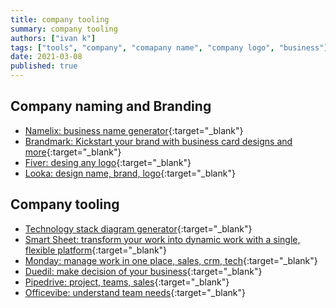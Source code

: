 ```yaml
---
title: company tooling
summary: company tooling
authors: ["ivan k"]
tags: ["tools", "company", "comapany name", "company logo", "business"]
date: 2021-03-08
published: true
---
```


## Company naming and Branding

- [Namelix: business name generator](https://namelix.com){:target="_blank"}
- [Brandmark: Kickstart your brand with business card designs and more][brandmark]{:target="_blank"}
- [Fiver: desing any logo][fiver]{:target="_blank"}
- [Looka: design name, brand, logo](https://looka.com/){:target="_blank"}

## Company tooling

- [Technology stack diagram generator](https://digital.ai/dev-ops-diagram-generator){:target="_blank"}
- [Smart Sheet: transform your work into dynamic work with a single, flexible platform](https://www.smartsheet.com/){:target="_blank"}
- [Monday: manage work in one place, sales, crm, tech](https://monday.com/product/){:target="_blank"}
- [Duedil: make decision of your business](https://www.duedil.com/plans){:target="_blank"}
- [Pipedrive: project, teams, sales](https://www.pipedrive.com/){:target="_blank"}
- [Officevibe: understand team needs](https://officevibe.com/){:target="_blank"}

<!-- resources -->

[namelix]: https://namelix.com
[brandmark]: https://brandmark.io/tools
[fiver]: https://www.fiverr.com/categories/graphics-design
